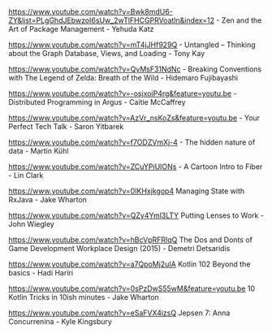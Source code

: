 https://www.youtube.com/watch?v=Bwk8mdU6-ZY&list=PLgGhdJEbwzoI6sUw_2wTlFHCGPRVoatln&index=12 - Zen and the Art of Package Management - Yehuda Katz

https://www.youtube.com/watch?v=mT4jJHf929Q - Untangled – Thinking about the Graph Database, Views, and Loading - Tony Kay

https://www.youtube.com/watch?v=QyMsF31NdNc - Breaking Conventions with The Legend of Zelda: Breath of the Wild - Hidemaro Fujibayashi

https://www.youtube.com/watch?v=-osjxoiP4rg&feature=youtu.be - Distributed Programming in Argus - Caitie McCaffrey

https://www.youtube.com/watch?v=AzVr_nsKoZs&feature=youtu.be - Your Perfect Tech Talk - Saron Yitbarek

https://www.youtube.com/watch?v=f7ODZVmXj-4 - The hidden nature of data - Martin Kühl

https://www.youtube.com/watch?v=ZCuYPiUIONs - A Cartoon Intro to Fiber - Lin Clark 

https://www.youtube.com/watch?v=0IKHxjkgop4 Managing State with RxJava - Jake Wharton

https://www.youtube.com/watch?v=QZy4Yml3LTY Putting Lenses to Work - John Wiegley

https://www.youtube.com/watch?v=hBcVpRFRIqQ The Dos and Donts of Game Development Workplace Design (2015) - Demetri Detsaridis 

https://www.youtube.com/watch?v=a7QpoMj2uIA Kotlin 102 Beyond the basics - Hadi Hariri

https://www.youtube.com/watch?v=0sPzDwS55wM&feature=youtu.be 10 Kotlin Tricks in 10ish minutes - Jake Wharton

https://www.youtube.com/watch?v=eSaFVX4izsQ Jepsen 7: Anna Concurrenina - Kyle Kingsbury
